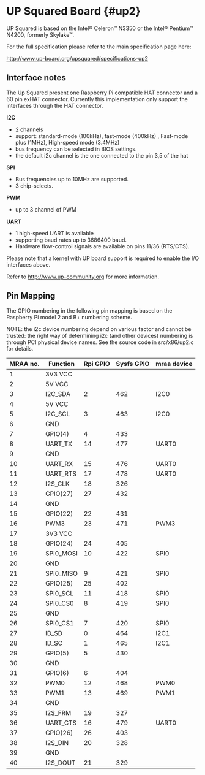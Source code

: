 UP Squared  Board   {#up2}
================================
UP Squared is based on the Intel&reg; Celeron&trade; N3350 or the Intel&reg; Pentium&trade; N4200, formerly Skylake&trade;.

For the full specification please refer to the main specification page here:

http://www.up-board.org/upsquared/specifications-up2

Interface notes
-----------------------
The Up Squared present one Raspberry Pi compatible HAT connector and a  60 pin exHAT connector. Currently this implementation only support the interfaces through the HAT connector.

**I2C**
 - 2 channels
 - support: standard-mode (100kHz), fast-mode (400kHz) , Fast-mode plus (1MHz), High-speed mode (3.4MHz)
 - bus frequency can be selected in BIOS settings.
 - the default i2c channel is the one connected to the pin 3,5 of the hat

**SPI**
- Bus frequencies up to 10MHz are supported.
- 3 chip-selects.

**PWM**
 - up to 3 channel of PWM

**UART**
- 1 high-speed UART is available
- supporting baud rates up to 3686400 baud.
- Hardware flow-control signals are available on pins 11/36 (RTS/CTS).

Please note that a kernel with UP board support is required to enable the I/O
interfaces above.

Refer to http://www.up-community.org for more information.

Pin Mapping
--------------------
The GPIO numbering in the following pin mapping is based on the Raspberry Pi
model 2 and B+ numbering scheme.

NOTE: the i2c device numbering depend on various factor and cannot be trusted:
the right way of determining i2c (and other devices) numbering is through PCI
physical device names. See the source code in src/x86/up2.c for details.

| MRAA no. | Function     | Rpi GPIO   | Sysfs GPIO | mraa device     |
|----------|--------------|------------|------------|-----------------|
| 1        | 3V3 VCC      |            |            |                 |
| 2        | 5V VCC       |            |            |                 |
| 3        | I2C_SDA      | 2          | 462        | I2C0            |
| 4        | 5V VCC       |            |            |                 |
| 5        | I2C_SCL      | 3          | 463        | I2C0            |
| 6        | GND          |            |            |                 |
| 7        | GPIO(4)      | 4          | 433        |                 |
| 8        | UART_TX      | 14         | 477        | UART0           |
| 9        | GND          |            |            |                 |
| 10       | UART_RX      | 15         | 476        | UART0           |
| 11       | UART_RTS     | 17         | 478        | UART0           |
| 12       | I2S_CLK      | 18         | 326        |                 |
| 13       | GPIO(27)     | 27         | 432        |                 |
| 14       | GND          |            |            |                 |
| 15       | GPIO(22)     | 22         | 431        |                 |
| 16       | PWM3         | 23         | 471        | PWM3            |
| 17       | 3V3 VCC      |            |            |                 |
| 18       | GPIO(24)     | 24         | 405        |                 |
| 19       | SPI0_MOSI    | 10         | 422        | SPI0            |
| 20       | GND          |            |            |                 |
| 21       | SPI0_MISO    | 9          | 421        | SPI0            |
| 22       | GPIO(25)     | 25         | 402        |                 |
| 23       | SPI0_SCL     | 11         | 418        | SPI0            |
| 24       | SPI0_CS0     | 8          | 419        | SPI0            |
| 25       | GND          |            |            |                 |
| 26       | SPI0_CS1     | 7          | 420        | SPI0            |
| 27       | ID_SD        | 0          | 464        | I2C1            |
| 28       | ID_SC        | 1          | 465        | I2C1            |
| 29       | GPIO(5)      | 5          | 430        |                 |
| 30       | GND          |            |            |                 |
| 31       | GPIO(6)      | 6          | 404        |                 |
| 32       | PWM0         | 12         | 468        | PWM0            |
| 33       | PWM1         | 13         | 469        | PWM1            |
| 34       | GND          |            |            |                 |
| 35       | I2S_FRM      | 19         | 327        |                 |
| 36       | UART_CTS     | 16         | 479        | UART0           |
| 37       | GPIO(26)     | 26         | 403        |                 |
| 38       | I2S_DIN      | 20         | 328        |                 |
| 39       | GND          |            |            |                 |
| 40       | I2S_DOUT     | 21         | 329        |                 |
